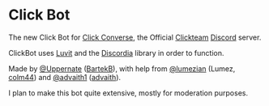 # Click Bot

The new Click Bot for [Click Converse](http://clickwiki.net/wiki/Click_Converse), the Official [Clickteam](https://www.clickteam.com/) [Discord](https://discord.gg) server. 

ClickBot uses [Luvit](https://luvit.io/) and the [Discordia](https://github.com/SinisterRectus/Discordia) library in order to function. 

Made by [@Uppernate](https://github.com/Uppernate) ([BartekB](https://community.clickteam.com/members/14816-BartekB)), with help from [@lumezian](https://github.com/lumezian) (Lumez, [colm44](https://community.clickteam.com/members/18843-colm44)) and [@advaith1](https://github.com/advaith1) ([advaith](https://community.clickteam.com/members/21114-advaith)).

I plan to make this bot quite extensive, mostly for moderation purposes.
